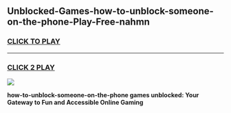 
## Unblocked-Games-how-to-unblock-someone-on-the-phone-Play-Free-nahmn
<h3>
<a href="https://premium76.site?title=how-to-unblock-someone-on-the-phone&ref=21A">CLICK TO PLAY</a></h3>
<hr>

<h3>
<a href="https://premium76.site?title=how-to-unblock-someone-on-the-phone&ref=21A">CLICK 2 PLAY</a>
  
</h3>

<a href="https://premium76.site?title=how-to-unblock-someone-on-the-phone&ref=21A"><img src="https://clearcache.store/games.png"></a>


**how-to-unblock-someone-on-the-phone games unblocked: Your Gateway to Fun and Accessible Online Gaming**

